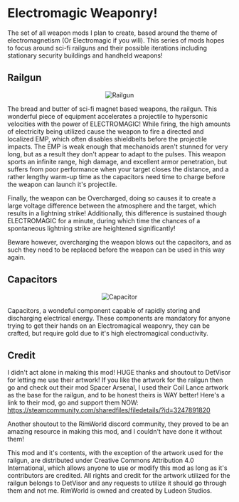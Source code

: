 # Electromagic Weaponry!
The set of all weapon mods I plan to create, based around the theme of electromagnetism (Or Electromagic if you will). This series of mods hopes to focus around sci-fi railguns and their possible iterations including stationary security buildings and handheld weapons!
## Railgun

<p align="center">
  <img src="https://github.com/Negitive545/Electromagic-Weaponry---Railgun/assets/53758767/9e738cc3-cb47-438c-a126-6cad4ffe6ab2", alt="Railgun">
</p>


The bread and butter of sci-fi magnet based weapons, the railgun. This wonderful piece of equipment accelerates a projectile to hypersonic velocities with the power of ELECTROMAGIC! While firing, the high amounts of electricity being utilized cause the weapon to fire a directed and localized EMP, which often disables shieldbelts before the projectile impacts. The EMP is weak enough that mechanoids aren't stunned for very long, but as a result they don't appear to adapt to the pulses.
This weapon sports an infinite range, high damage, and excellent armor penetration, but suffers from poor performance when your target closes the distance, and a rather lengthy warm-up time as the capacitors need time to charge before the weapon can launch it's projectile.

Finally, the weapon can be Overcharged, doing so causes it to create a large voltage difference between the atmosphere and the target, which results in a lightning strike! Additionally, this difference is sustained though ELECTROMAGIC for a minute, during which time the chances of a spontaneous lightning strike are heightened significantly!

Beware however, overcharging the weapon blows out the capacitors, and as such they need to be replaced before the weapon can be used in this way again.
## Capacitors

<p align="center">
  <img src="https://github.com/Negitive545/Electromagic-Weaponry---Railgun/assets/53758767/590637de-c491-4897-9923-d752f43c1a77", alt="Capacitor">
</p>


Capacitors, a wondeful component capable of rapidly storing and discharging electrical energy. These components are mandatory for anyone trying to get their hands on an Electromagical weaponry, they can be crafted, but require gold due to it's high electromagical conductivity.
## Credit
I didn't act alone in making this mod! HUGE thanks and shoutout to DetVisor for letting me use their artwork! If you like the artwork for the railgun then go and check out their mod Spacer Arsenal, I used their Coil Lance artwork as the base for the railgun, and to be honest theirs is WAY better! Here's a link to their mod, go and support them NOW: https://steamcommunity.com/sharedfiles/filedetails/?id=3247891820

Another shoutout to the RimWorld discord community, they proved to be an amazing resource in making this mod, and I couldn't have done it without them!

This mod and it's contents, with the exception of the artwork used for the railgun, are distributed under Creative Commons Attribution 4.0 International, which allows anyone to use or modify this mod as long as it's contributors are credited.
All rights and credit for the artwork utilized for the railgun belongs to DetVisor and any requests to utilize it should go through them and not me.
RimWorld is owned and created by Ludeon Studios.
